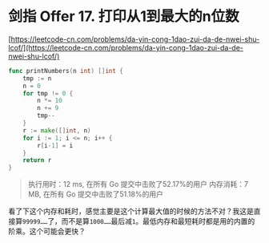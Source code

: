# 剑指 Offer 17. 打印从1到最大的n位数
[https://leetcode-cn.com/problems/da-yin-cong-1dao-zui-da-de-nwei-shu-lcof/](https://leetcode-cn.com/problems/da-yin-cong-1dao-zui-da-de-nwei-shu-lcof/)

```go
func printNumbers(n int) []int {
	tmp := n
	n = 0
	for tmp != 0 {
		n *= 10
		n += 9
		tmp--
	}
	r := make([]int, n)
	for i := 1; i <= n; i++ {
		r[i-1] = i
	}
	return r
}
```
>执行用时：12 ms, 在所有 Go 提交中击败了52.17%的用户
内存消耗：7 MB, 在所有 Go 提交中击败了51.18%的用户

看了下这个内存和耗时，感觉主要是这个计算最大值的时候的方法不对？我这是直接算`99999……`了，而不是算`1000……`最后减`1`。最低内存和最短耗时都是用的内置的阶乘。这个可能会更快？